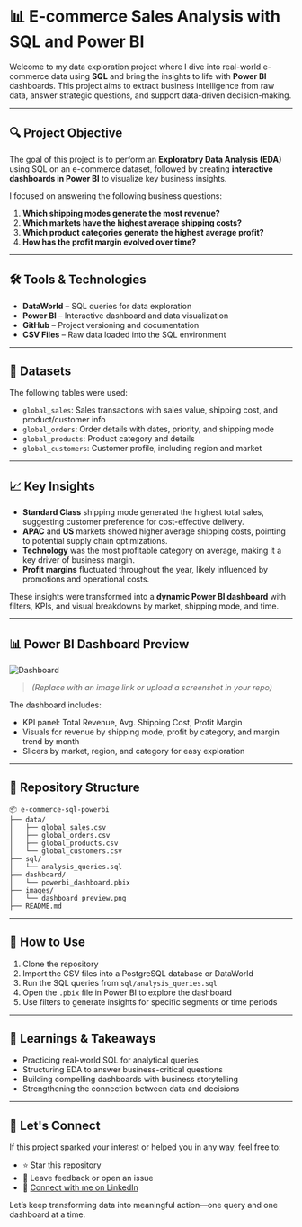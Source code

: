 # 📊 E-commerce Sales Analysis with SQL and Power BI

Welcome to my data exploration project where I dive into real-world e-commerce data using **SQL** and bring the insights to life with **Power BI** dashboards. This project aims to extract business intelligence from raw data, answer strategic questions, and support data-driven decision-making.

---

## 🔍 Project Objective

The goal of this project is to perform an **Exploratory Data Analysis (EDA)** using SQL on an e-commerce dataset, followed by creating **interactive dashboards in Power BI** to visualize key business insights.

I focused on answering the following business questions:

1. **Which shipping modes generate the most revenue?**
2. **Which markets have the highest average shipping costs?**
3. **Which product categories generate the highest average profit?**
4. **How has the profit margin evolved over time?**

---

## 🛠️ Tools & Technologies

* **DataWorld** – SQL queries for data exploration
* **Power BI** – Interactive dashboard and data visualization
* **GitHub** – Project versioning and documentation
* **CSV Files** – Raw data loaded into the SQL environment

---

## 🧾 Datasets

The following tables were used:

* `global_sales`: Sales transactions with sales value, shipping cost, and product/customer info
* `global_orders`: Order details with dates, priority, and shipping mode
* `global_products`: Product category and details
* `global_customers`: Customer profile, including region and market

---

## 📈 Key Insights

* **Standard Class** shipping mode generated the highest total sales, suggesting customer preference for cost-effective delivery.
* **APAC** and **US** markets showed higher average shipping costs, pointing to potential supply chain optimizations.
* **Technology** was the most profitable category on average, making it a key driver of business margin.
* **Profit margins** fluctuated throughout the year, likely influenced by promotions and operational costs.

These insights were transformed into a **dynamic Power BI dashboard** with filters, KPIs, and visual breakdowns by market, shipping mode, and time.

---

## 📊 Power BI Dashboard Preview

![Dashboard](https://app.powerbi.com/view?r=eyJrIjoiYTQ1MTI3NDktZTM4Yi00YTFhLTg2ZjMtMzUzNGM5NTBmNGI5IiwidCI6ImVkYjI3OTMzLWY3OWEtNDNkYS1hZTNhLTNhYzk1ZjE1MDdlYSJ9)

> *(Replace with an image link or upload a screenshot in your repo)*

The dashboard includes:

* KPI panel: Total Revenue, Avg. Shipping Cost, Profit Margin
* Visuals for revenue by shipping mode, profit by category, and margin trend by month
* Slicers by market, region, and category for easy exploration

---

## 📁 Repository Structure

```
📦 e-commerce-sql-powerbi
├── data/
│   ├── global_sales.csv
│   ├── global_orders.csv
│   ├── global_products.csv
│   └── global_customers.csv
├── sql/
│   └── analysis_queries.sql
├── dashboard/
│   └── powerbi_dashboard.pbix
├── images/
│   └── dashboard_preview.png
├── README.md
```

---

## 🚀 How to Use

1. Clone the repository
2. Import the CSV files into a PostgreSQL database or DataWorld
3. Run the SQL queries from `sql/analysis_queries.sql`
4. Open the `.pbix` file in Power BI to explore the dashboard
5. Use filters to generate insights for specific segments or time periods

---

## 🧠 Learnings & Takeaways

* Practicing real-world SQL for analytical queries
* Structuring EDA to answer business-critical questions
* Building compelling dashboards with business storytelling
* Strengthening the connection between data and decisions

---

## 🙌 Let's Connect

If this project sparked your interest or helped you in any way, feel free to:

* ⭐ Star this repository
* 📝 Leave feedback or open an issue
* 🔗 [Connect with me on LinkedIn](https://www.linkedin.com/in/seu-perfil)

Let’s keep transforming data into meaningful action—one query and one dashboard at a time.
